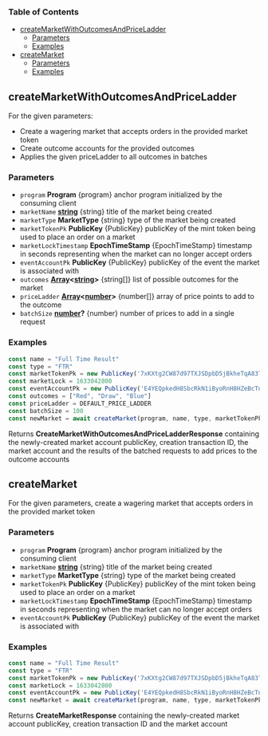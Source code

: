 <!-- Generated by documentation.js. Update this documentation by updating the source code. -->

### Table of Contents

*   [createMarketWithOutcomesAndPriceLadder][1]
    *   [Parameters][2]
    *   [Examples][3]
*   [createMarket][4]
    *   [Parameters][5]
    *   [Examples][6]

## createMarketWithOutcomesAndPriceLadder

For the given parameters:

*   Create a wagering market that accepts orders in the provided market token
*   Create outcome accounts for the provided outcomes
*   Applies the given priceLadder to all outcomes in batches

### Parameters

*   `program` **Program** {program} anchor program initialized by the consuming client
*   `marketName` **[string][7]** {string} title of the market being created
*   `marketType` **MarketType** {string} type of the market being created
*   `marketTokenPk` **PublicKey** {PublicKey} publicKey of the mint token being used to place an order on a market
*   `marketLockTimestamp` **EpochTimeStamp** {EpochTimeStamp} timestamp in seconds representing when the market can no longer accept orders
*   `eventAccountPk` **PublicKey** {PublicKey} publicKey of the event the market is associated with
*   `outcomes` **[Array][8]<[string][7]>** {string\[]} list of possible outcomes for the market
*   `priceLadder` **[Array][8]<[number][9]>** {number\[]} array of price points to add to the outcome
*   `batchSize` **[number][9]?** {number} number of prices to add in a single request

### Examples

```javascript
const name = "Full Time Result"
const type = "FTR"
const marketTokenPk = new PublicKey('7xKXtg2CW87d97TXJSDpbD5jBkheTqA83TZRuJosgAsU')
const marketLock = 1633042800
const eventAccountPk = new PublicKey('E4YEQpkedH8SbcRkN1iByoRnH8HZeBcTnqrrWkjpqLXA')
const outcomes = ["Red", "Draw", "Blue"]
const priceLadder = DEFAULT_PRICE_LADDER
const batchSize = 100
const newMarket = await createMarket(program, name, type, marketTokenPk, marketLock, eventAccountPk, outcomes, priceLadder, batchSize)
```

Returns **CreateMarketWithOutcomesAndPriceLadderResponse** containing the newly-created market account publicKey, creation transaction ID, the market account and the results of the batched requests to add prices to the outcome accounts

## createMarket

For the given parameters, create a wagering market that accepts orders in the provided market token

### Parameters

*   `program` **Program** {program} anchor program initialized by the consuming client
*   `marketName` **[string][7]** {string} title of the market being created
*   `marketType` **MarketType** {string} type of the market being created
*   `marketTokenPk` **PublicKey** {PublicKey} publicKey of the mint token being used to place an order on a market
*   `marketLockTimestamp` **EpochTimeStamp** {EpochTimeStamp} timestamp in seconds representing when the market can no longer accept orders
*   `eventAccountPk` **PublicKey** {PublicKey} publicKey of the event the market is associated with

### Examples

```javascript
const name = "Full Time Result"
const type = "FTR"
const marketTokenPk = new PublicKey('7xKXtg2CW87d97TXJSDpbD5jBkheTqA83TZRuJosgAsU')
const marketLock = 1633042800
const eventAccountPk = new PublicKey('E4YEQpkedH8SbcRkN1iByoRnH8HZeBcTnqrrWkjpqLXA')
const newMarket = await createMarket(program, name, type, marketTokenPk, marketLock, eventAccountPk, outcomes)
```

Returns **CreateMarketResponse** containing the newly-created market account publicKey, creation transaction ID and the market account

[1]: #createmarketwithoutcomesandpriceladder

[2]: #parameters

[3]: #examples

[4]: #createmarket

[5]: #parameters-1

[6]: #examples-1

[7]: https://developer.mozilla.org/docs/Web/JavaScript/Reference/Global_Objects/String

[8]: https://developer.mozilla.org/docs/Web/JavaScript/Reference/Global_Objects/Array

[9]: https://developer.mozilla.org/docs/Web/JavaScript/Reference/Global_Objects/Number
